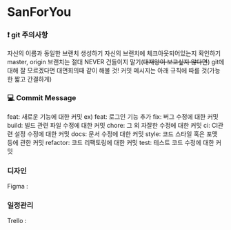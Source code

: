 # SanForYou

### ❗️ git 주의사항
자신의 이름과 동일한 브랜치 생성하기
자신의 브랜치에 체크아웃되어있는지 확인하기
master, origin 브랜치는 절대 NEVER 건들이지 말기(~~대재앙이 보고싶지 않다면~~)
git에 대해 잘 모르겠다면 대면회의때 같이 해볼 것!
커밋 메시지는 아래 규칙에 따를 것(가능한 짧고 간결하게)


### 💻 Commit Message
feat: 새로운 기능에 대한 커밋 ex) feat: 로그인 기능 추가
fix: 버그 수정에 대한 커밋
build: 빌드 관련 파일 수정에 대한 커밋
chore: 그 외 자잘한 수정에 대한 커밋
ci: CI관련 설정 수정에 대한 커밋
docs: 문서 수정에 대한 커밋
style: 코드 스타일 혹은 포맷 등에 관한 커밋
refactor: 코드 리팩토링에 대한 커밋
test: 테스트 코드 수정에 대한 커밋


### 디자인
Figma :


### 일정관리
Trello :